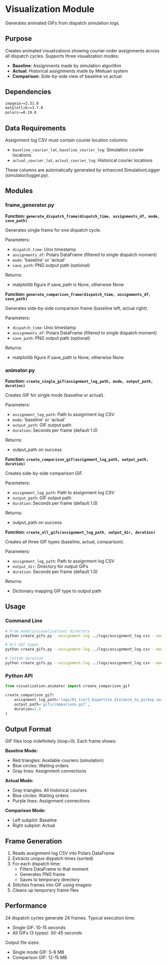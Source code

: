 # Visualization Module

Generates animated GIFs from dispatch simulation logs.

## Purpose

Creates animated visualizations showing courier-order assignments across all dispatch cycles. Supports three visualization modes:
- **Baseline**: Assignments made by simulation algorithm
- **Actual**: Historical assignments made by Meituan system
- **Comparison**: Side-by-side view of baseline vs actual

## Dependencies

```bash
imageio>=2.31.0
matplotlib>=3.7.0
polars>=0.19.0
```

## Data Requirements

Assignment log CSV must contain courier location columns:
- `baseline_courier_lat`, `baseline_courier_lng`: Simulation courier locations
- `actual_courier_lat`, `actual_courier_lng`: Historical courier locations

These columns are automatically generated by enhanced SimulationLogger (simulator/logger.py).

## Modules

### frame_generator.py

**Function: `generate_dispatch_frame(dispatch_time, assignments_df, mode, save_path)`**

Generates single frame for one dispatch cycle.

Parameters:
- `dispatch_time`: Unix timestamp
- `assignments_df`: Polars DataFrame (filtered to single dispatch moment)
- `mode`: 'baseline' or 'actual'
- `save_path`: PNG output path (optional)

Returns:
- matplotlib figure if save_path is None, otherwise None

**Function: `generate_comparison_frame(dispatch_time, assignments_df, save_path)`**

Generates side-by-side comparison frame (baseline left, actual right).

Parameters:
- `dispatch_time`: Unix timestamp
- `assignments_df`: Polars DataFrame (filtered to single dispatch moment)
- `save_path`: PNG output path (optional)

Returns:
- matplotlib figure if save_path is None, otherwise None

### animator.py

**Function: `create_single_gif(assignment_log_path, mode, output_path, duration)`**

Creates GIF for single mode (baseline or actual).

Parameters:
- `assignment_log_path`: Path to assignment log CSV
- `mode`: 'baseline' or 'actual'
- `output_path`: GIF output path
- `duration`: Seconds per frame (default 1.0)

Returns:
- output_path on success

**Function: `create_comparison_gif(assignment_log_path, output_path, duration)`**

Creates side-by-side comparison GIF.

Parameters:
- `assignment_log_path`: Path to assignment log CSV
- `output_path`: GIF output path
- `duration`: Seconds per frame (default 1.0)

Returns:
- output_path on success

**Function: `create_all_gifs(assignment_log_path, output_dir, duration)`**

Creates all three GIF types (baseline, actual, comparison).

Parameters:
- `assignment_log_path`: Path to assignment log CSV
- `output_dir`: Directory for output GIFs
- `duration`: Seconds per frame (default 1.0)

Returns:
- Dictionary mapping GIF type to output path

## Usage

### Command Line

```bash
# From models/visualization/ directory
python create_gifs.py --assignment-log ../logs/assignment_log.csv --mode comparison

# All GIF types
python create_gifs.py --assignment-log ../logs/assignment_log.csv --mode all

# Custom duration
python create_gifs.py --assignment-log ../logs/assignment_log.csv --mode baseline --duration 1.5
```

### Python API

```python
from visualization.animator import create_comparison_gif

create_comparison_gif(
    assignment_log_path='logs/01_tier1_bipartite_distance_to_pickup_assignment_log_20251027.csv',
    output_path='gifs/comparison.gif',
    duration=1.2
)
```

## Output Format

GIF files loop indefinitely (loop=0). Each frame shows:

**Baseline Mode:**
- Red triangles: Available couriers (simulation)
- Blue circles: Waiting orders
- Gray lines: Assignment connections

**Actual Mode:**
- Gray triangles: All historical couriers
- Blue circles: Waiting orders
- Purple lines: Assignment connections

**Comparison Mode:**
- Left subplot: Baseline
- Right subplot: Actual

## Frame Generation

1. Reads assignment log CSV into Polars DataFrame
2. Extracts unique dispatch times (sorted)
3. For each dispatch time:
   - Filters DataFrame to that moment
   - Generates PNG frame
   - Saves to temporary directory
4. Stitches frames into GIF using imageio
5. Cleans up temporary frame files

## Performance

24 dispatch cycles generate 24 frames. Typical execution time:
- Single GIF: 10-15 seconds
- All GIFs (3 types): 30-45 seconds

Output file sizes:
- Single mode GIF: 5-8 MB
- Comparison GIF: 12-15 MB
